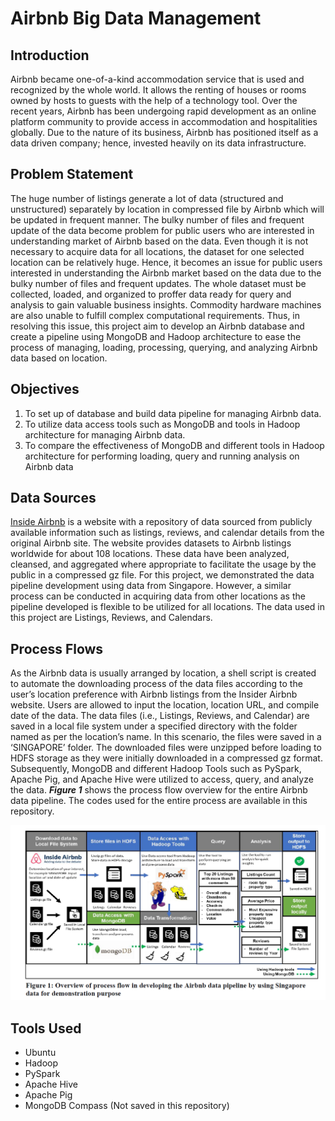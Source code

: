 # Airbnb Big Data Management

## Introduction
Airbnb became one-of-a-kind accommodation service that is used and recognized by the whole world. It allows the renting of houses or rooms owned by hosts to guests with the help of a technology tool. Over the recent years, Airbnb has been undergoing rapid development as an online platform community to provide access in accommodation and hospitalities globally. Due to the nature of its business, Airbnb has positioned itself as a data driven company; hence, invested heavily on its data infrastructure. 

## Problem Statement
The huge number of listings generate a lot of data (structured and unstructured) separately by location in compressed file by Airbnb which will be updated in frequent manner. The bulky number of files and frequent update of the data become problem for public users who are interested in understanding market of Airbnb based on the data. Even though it is not necessary to acquire data for all locations, the dataset for one selected location can be relatively huge. Hence, it becomes an issue for public users interested in understanding the Airbnb market based on the data due to the bulky number of files and frequent updates. The whole dataset must be collected, loaded, and organized to proffer data ready for query and analysis to gain valuable business insights. Commodity hardware machines are also unable to fulfill complex computational requirements. Thus, in resolving this issue, this project aim to develop an Airbnb database and create a pipeline using MongoDB and Hadoop architecture to ease the process of managing, loading, processing, querying, and analyzing Airbnb data based on location.

## Objectives 
1. To set up of database and build data pipeline for managing Airbnb data. 
2. To utilize data access tools such as MongoDB and tools in Hadoop architecture for managing Airbnb data.
3. To compare the effectiveness of MongoDB and different tools in Hadoop architecture for performing loading, query and running analysis on Airbnb data

## Data Sources
[Inside Airbnb](http://insideairbnb.com/get-the-data.html) is a website with a repository of data sourced from publicly available information such as listings, reviews, and calendar details from the original Airbnb site. The website provides datasets to Airbnb listings worldwide for about 108 locations. These data have been analyzed, cleansed, and aggregated where appropriate to facilitate the usage by the public in a compressed gz file. For this project, we demonstrated the data pipeline development using data from Singapore. However, a similar process can be conducted in acquiring data from other locations as the pipeline developed is flexible to be utilized for all locations. The data used in this project are Listings, Reviews, and Calendars. 

## Process Flows
As the Airbnb data is usually arranged by location, a shell script is created to automate the downloading process of the data files according to the user’s location preference with Airbnb listings from the Insider Airbnb website. Users are allowed to input the location, location URL, and compile date of the data. The data files (i.e., Listings, Reviews, and Calendar) are saved in a local file system under a specified directory with the folder named as per the location’s name. In this scenario, the files were saved in a ‘SINGAPORE’ folder. The downloaded files were unzipped before loading to HDFS storage as they were initially downloaded in a compressed gz format. Subsequently, MongoDB and different Hadoop Tools such as PySpark, Apache Pig, and Apache Hive were utilized to access, query, and analyze the data. ***Figure 1*** shows the process flow overview for the entire Airbnb data pipeline. The codes used for the entire process are available in this repository.

![](<!Image/Figure1.PNG>)


## Tools Used
- Ubuntu 
- Hadoop
- PySpark
- Apache Hive
- Apache Pig
- MongoDB Compass (Not saved in this repository)


